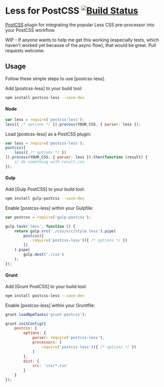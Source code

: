 # Less for PostCSS [![Build Status][ci-img]][ci]

[PostCSS] plugin for integrating the popular Less CSS pre-processor into your PostCSS workflow.

WIP - If anyone wants to help me get this working (especially tests, which haven't worked yet because of the async flow), that would be great. Pull requests welcome.

[PostCSS]: https://github.com/postcss/postcss
[ci-img]:  https://travis-ci.org/matthew-dean/postcss-less.svg
[ci]:      https://travis-ci.org/matthew-dean/postcss-less


## Usage

Follow these simple steps to use [postcss-less].

Add [postcss-less] to your build tool:

```bash
npm install postcss-less --save-dev
```

#### Node

```js
var less = require('postcss-less');
less({ /* options */ }).process(YOUR_CSS, { parser: less });
```

Load [postcss-less] as a PostCSS plugin:

```js
var less = require('postcss-less');
postcss([
    less({ /* options */ })
]).process(YOUR_CSS, { parser: less }).then(function (result) {
	// do something with result.css
});
```

#### Gulp

Add [Gulp PostCSS] to your build tool:

```bash
npm install gulp-postcss --save-dev
```

Enable [postcss-less] within your Gulpfile:

```js
var postcss = require('gulp-postcss');

gulp.task('less', function () {
    return gulp.src('./css/src/style.less').pipe(
        postcss([
            require('postcss-less')({ /* options */ })
        ])
    ).pipe(
        gulp.dest('./css')
    );
});
```

#### Grunt

Add [Grunt PostCSS] to your build tool:

```sh
npm install postcss-less --save-dev
```

Enable [postcss-less] within your Gruntfile:

```js
grunt.loadNpmTasks('grunt-postcss');

grunt.initConfig({
	postcss: {
		options: {
			parser: require('postcss-less'),
			processors: [
				require('postcss-less')({ /* options */ })
			]
		},
		dist: {
			src: 'css/*.css'
		}
	}
});
```

